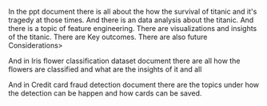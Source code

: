 In the ppt document there is all about the how the survival of titanic and it's tragedy at those times.
And there is an data analysis about the titanic.
And there is a topic of feature engineering.
 There are visualizations and insights of the titanic.
 There are Key outcomes.
 There are also future Considerations>
 
And in Iris flower classification dataset document there are all how the flowers are classified and what are the insights of it and all

And in Credit card fraud detection document there are the topics under how the detection can be happen and how cards can be saved.
